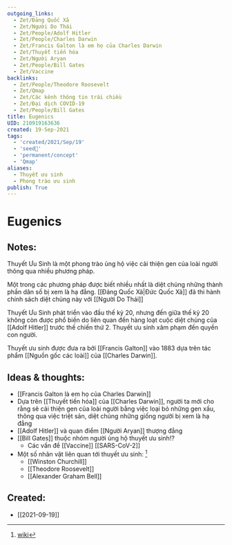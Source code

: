 ```yaml
---
outgoing_links:
  - Zet/Đảng Quốc Xã
  - Zet/Người Do Thái
  - Zet/People/Adolf Hitler
  - Zet/People/Charles Darwin
  - Zet/Francis Galton là em họ của Charles Darwin
  - Zet/Thuyết tiến hóa
  - Zet/Người Aryan
  - Zet/People/Bill Gates
  - Zet/Vaccine
backlinks:
  - Zet/People/Theodore Roosevelt
  - Zet/Qmap
  - Zet/Các kênh thông tin trái chiều
  - Zet/Đại dịch COVID-19
  - Zet/People/Bill Gates
title: Eugenics
UID: 210919163636
created: 19-Sep-2021
tags:
  - 'created/2021/Sep/19'
  - 'seed🥜'
  - 'permanent/concept'
  - 'Qmap'
aliases:
  - Thuyết ưu sinh
  - Phong trào ưu sinh
publish: True
---
```

# Eugenics

## Notes:
Thuyết Ưu Sinh là một phong trào ủng hộ việc cải thiện gen của loài người thông qua nhiều phương pháp.

Một trong các phương pháp được biết nhiều nhất là diệt chủng những thành phần dân số bị xem là hạ đẳng. [[Đảng Quốc Xã|Đức Quốc Xã]] đã thi hành chính sách diệt chủng này với [[Người Do Thái]]

Thuyết Ưu Sinh phát triển vào đầu thế kỷ 20, nhưng đến giữa thế kỷ 20 không còn được phổ biến do liên quan đến hàng loạt cuộc diệt chủng của [[Adolf Hitler]] trước thế chiến thứ 2. Thuyết ưu sinh xâm phạm đến quyền con người.

Thuyết ưu sinh được đưa ra bởi [[Francis Galton]] vào 1883 dựa trên tác phẩm [[Nguồn gốc các loài]] của [[Charles Darwin]]. 

## Ideas & thoughts:
- [[Francis Galton là em họ của Charles Darwin]]
- Dựa trên [[Thuyết tiến hóa]] của [[Charles Darwin]], người ta mới cho rằng sẽ cải thiện gen của loài người bằng việc loại bỏ những gen xấu, thông qua việc triệt sản, diệt chủng những giống người bị xem là hạ đẳng
- [[Adolf Hitler]] và quan điểm [[Người Aryan]] thượng đẳng
- [[Bill Gates]] thuộc nhóm người ủng hộ thuyết ưu sinh!?
	- Các vấn đề [[Vaccine]] [[SARS-CoV-2]]
- Một số nhân vật liên quan tới thuyết ưu sinh: [^1]
	- [[Winston Churchill]]
	- [[Theodore Roosevelt]]
	- [[Alexander Graham Bell]]

[^1]:[wiki](https://vi.wikipedia.org/wiki/Thuy%E1%BA%BFt_%C6%B0u_sinh)
## Created:
- [[2021-09-19]]
